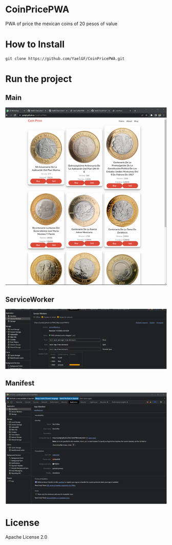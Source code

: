 # CoinPricePWA

PWA of  price the  mexican coins of  20 pesos of value

# How to Install


``` shell
git clone https://github.com/YaelGF/CoinPricePWA.git
```

# Run the project

## Main
![main](/assets/Coin.png)

## ServiceWorker
![SW](/assets/sw.png)

## Manifest
![manifest](/assets/manifest.png)


# License
Apache License 2.0